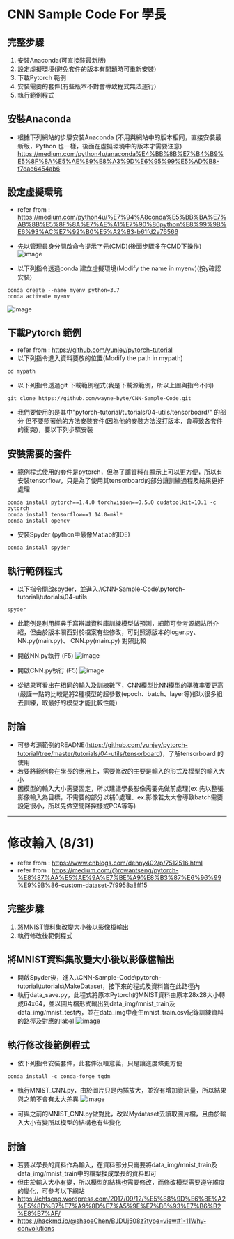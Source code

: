# CNN Sample Code For 學長

## 完整步驟
1. 安裝Anaconda(可直接裝最新版)
2. 設定虛擬環境(避免套件的版本有問題時可重新安裝)
3. 下載Pytorch 範例
4. 安裝需要的套件(有些版本不對會導致程式無法運行)
5. 執行範例程式

## 安裝Anaconda
* 根據下列網站的步驟安裝Anaconda (不用與網站中的版本相同，直接安裝最新版，Python 也一樣，後面在虛擬環境中的版本才需要注意)
https://medium.com/python4u/anaconda%E4%BB%8B%E7%B4%B9%E5%8F%8A%E5%AE%89%E8%A3%9D%E6%95%99%E5%AD%B8-f7dae6454ab6

## 設定虛擬環境
* refer from : https://medium.com/python4u/%E7%94%A8conda%E5%BB%BA%E7%AB%8B%E5%8F%8A%E7%AE%A1%E7%90%86python%E8%99%9B%E6%93%AC%E7%92%B0%E5%A2%83-b61fd2a76566
* 先以管理員身分開啟命令提示字元(CMD)(後面步驟多在CMD下操作)
![image](https://github.com/wayne-byte/CNN-Sample-Code/blob/master/figure/CMD.png)

* 以下列指令透過conda 建立虛擬環境(Modify the name in myenv)(按y確認安裝)
```terminal
conda create --name myenv python=3.7
conda activate myenv
```
![image](https://github.com/wayne-byte/CNN-Sample-Code/blob/master/figure/env.png)

## 下載Pytorch 範例
* refer from : https://github.com/yunjey/pytorch-tutorial
* 以下列指令進入資料要放的位置(Modify the path in mypath)
```terminal
cd mypath
```

* 以下列指令透過git 下載範例程式(我是下載源範例，所以上圖與指令不同)
```terminal
git clone https://github.com/wayne-byte/CNN-Sample-Code.git
```

* 我們要使用的是其中"pytorch-tutorial/tutorials/04-utils/tensorboard/" 的部分
但不要照著他的方法安裝套件(因為他的安裝方法沒打版本，會導致各套件的衝突)，要以下列步驟安裝

## 安裝需要的套件
* 範例程式使用的套件是pytorch，但為了讓資料在顯示上可以更方便，所以有安裝tensorflow，只是為了使用其tensorboard的部分讓訓練過程及結果更好處理
```terminal
conda install pytorch==1.4.0 torchvision==0.5.0 cudatoolkit=10.1 -c pytorch
conda install tensorflow==1.14.0=mkl*
conda install opencv
```

* 安裝Spyder (python中最像Matlab的IDE)
```terminal
conda install spyder
```

## 執行範例程式
* 以下指令開啟spyder，並進入.\CNN-Sample-Code\pytorch-tutorial\tutorials\04-utils
```terminal
spyder
```

* 此範例是利用經典手寫辨識資料庫訓練模型做預測，細節可參考源網站所介紹，但由於版本關西對於檔案有些修改，可對照源版本的loger.py、 NN.py(main.py)、 CNN.py(main.py) 對照比較
* 開啟NN.py執行 (F5)
![image](https://github.com/wayne-byte/CNN-Sample-Code/blob/master/figure/NN.png)

* 開啟CNN.py執行 (F5)
![image](https://github.com/wayne-byte/CNN-Sample-Code/blob/master/figure/CNN.png)

* 從結果可看出在相同的輸入及訓練數下，CNN模型比NN模型的準確率要更高(嚴謹一點的比較是將2種模型的超參數(epoch、batch、layer等)都以很多組去訓練，取最好的模型才能比較性能)

## 討論
* 可參考源範例的READNE(https://github.com/yunjey/pytorch-tutorial/tree/master/tutorials/04-utils/tensorboard)，了解tensorboard 的使用
* 若要將範例套在學長的應用上，需要修改的主要是輸入的形式及模型的輸入大小
* 因模型的輸入大小需要固定，所以建議學長影像需要先做前處理(ex.先以整張影像輸入為目標，不需要的部分以補0處理、ex.影像若太大會導致batch需要設定很小，所以先做空間降採樣或PCA等等)

---

# 修改輸入 (8/31)
* refer from : https://www.cnblogs.com/denny402/p/7512516.html
* refer from : https://medium.com/@rowantseng/pytorch-%E8%87%AA%E5%AE%9A%E7%BE%A9%E8%B3%87%E6%96%99%E9%9B%86-custom-dataset-7f9958a8ff15

## 完整步驟
1. 將MNIST資料集改變大小後以影像檔輸出
2. 執行修改後範例程式

## 將MNIST資料集改變大小後以影像檔輸出
* 開啟Spyder後，進入.\CNN-Sample-Code\pytorch-tutorial\tutorials\MakeDataset，接下來的程式及資料皆在此路徑內
* 執行data_save.py，此程式將原本Pytorch的MNIST資料由原本28x28大小轉成64x64，並以圖片檔形式輸出到data_img/mnist_train及data_img/mnist_test內，並在data_img中產生mnist_train.csv紀錄訓練資料的路徑及對應的label
![image](https://github.com/wayne-byte/CNN-Sample-Code/blob/master/figure/data.png)

## 執行修改後範例程式
* 依下列指令安裝套件，此套件沒啥意義，只是讓進度條更方便
```terminal
conda install -c conda-forge tqdm
```

* 執行MNIST_CNN.py，由於圖片只是內插放大，並沒有增加資訊量，所以結果與之前不會有太大差異
![image](https://github.com/wayne-byte/CNN-Sample-Code/blob/master/figure/MakeData_CNN.png)

* 可與之前的MNIST_CNN.py做對比，改以Mydataset去讀取圖片檔，且由於輸入大小有變所以模型的結構也有些變化

## 討論
* 若要以學長的資料作為輸入，在資料部分只需要將data_img/mnist_train及data_img/mnist_train中的檔案換成學長的資料即可
* 但由於輸入大小有變，所以模型的結構也需要修改，而修改模型需要遵守維度的變化，可參考以下網站
* https://chtseng.wordpress.com/2017/09/12/%E5%88%9D%E6%8E%A2%E5%8D%B7%E7%A9%8D%E7%A5%9E%E7%B6%93%E7%B6%B2%E8%B7%AF/
* https://hackmd.io/@shaoeChen/BJDUj508z?type=view#1-11Why-convolutions

